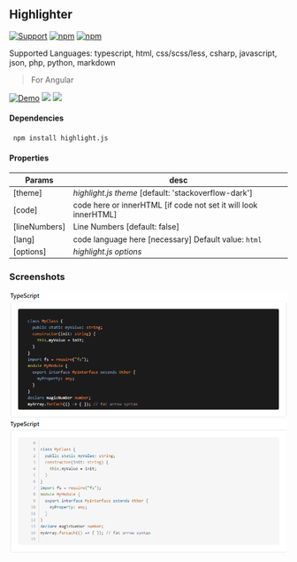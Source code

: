 ## Highlighter

[![Support](https://img.shields.io/badge/Patreon-white?style=for-the-badge)](https://www.patreon.com/qrsln)
[![npm](https://img.shields.io/npm/v/@qrsln/highlighter?style=for-the-badge)](https://www.npmjs.com/package/@qrsln/highlighter)
[![npm](https://img.shields.io/npm/dm/@qrsln/highlighter?style=for-the-badge)](https://npmcharts.com/compare/@qrsln/highlighter?minimal=true)
 
Supported Languages: typescript, html, css/scss/less, csharp, javascript, json, php, python, markdown

> For Angular

[![Demo](https://img.shields.io/badge/Demo-blue?style=for-the-badge)](https://krsln.github.io/Showcase/Libraries/Highlighter)
[![](https://img.shields.io/badge/Main-projects-white?style=for-the-badge)](../projects.md)
[![](https://img.shields.io/badge/usage-orange?style=for-the-badge)](usage.md)

#### Dependencies

```shell
 npm install highlight.js 
```

#### Properties

| Params        | desc                                                            |
|---------------|-----------------------------------------------------------------|
| [theme]       | _highlight.js theme_ [default: 'stackoverflow-dark']            |
| [code]        | code here or innerHTML [if code not set it will look innerHTML] |
| [lineNumbers] | Line Numbers [default: false]                                   |
| [lang]        | code language here [necessary] Default value: `html`            |
| [options]     | _highlight.js options_                                          |

### Screenshots
![](../../Images/Highlighter/Highlighter_Stackoverflow_Dark_2022-01-30.png "Stackoverflow Dark")  
![](../../Images/Highlighter/Highlighter_Stackoverflow_Light_2022-01-30.png "Stackoverflow Light")  
